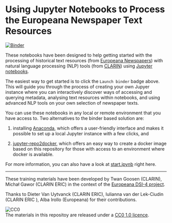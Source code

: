 # Using Jupyter Notebooks to Process the Europeana Newspaper Text Resources
[![Binder](https://mybinder.org/badge_logo.svg)](https://mybinder.org/v2/gh/clarin-eric/europeana-newspapers-notebooks/main?labpath=start.ipynb)

These notebooks have been designed to help getting started with the processing of historical text resources (from [Europeana Newspapers](https://www.europeana.eu/en/collections/topic/18-newspapers))
with natural language processing (NLP) tools (from [CLARIN](https://www.clarin.eu)) using [Jupyter notebooks](https://jupyter.org/).

The easiest way to get started is to click the `Launch binder` badge above. This will guide you through the process of creating your own Jupyer instance where you can interactively discover ways of accessing and querying metadata, analysing text resources within notebooks, and using advanced NLP tools on your own selection of newspaper texts.

You can use these notebooks in any local or remote environment that you have access to. Two alternatives to the binder based solution are:

1) installing [Anaconda](https://anaconda.org/), which offers a user-friendly interface and makes it possible to set up a local Jupyter instance with a few clicks, and

2) [jupyter-repo2docker](https://repo2docker.readthedocs.io/en/latest/), which offers an easy way to create a docker image based on this repository for those with access to an environment where docker is available.

For more information, you can also have a look at [start.ipynb](start.ipynb) right here.

----

These training materials have been developed by Twan Goosen (CLARIN), Michał Gawor (CLARIN ERIC) in the context of the [Europeana DSI-4 project](https://pro.europeana.eu/project/europeana-dsi-4).

Thanks to Dieter Van Uytvanck (CLARIN ERIC), Iulianna van der Lek-Ciudin (CLARIN ERIC ), Alba Irollo (Europeana) for their contributions.

![CC0](https://i.creativecommons.org/p/zero/1.0/88x31.png) \
The materials in this repositoy are released under a [CC0 1.0 licence](https://creativecommons.org/publicdomain/zero/1.0/).
